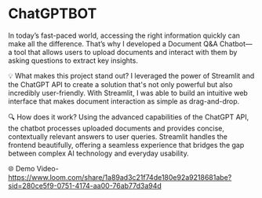 # ChatGPTBOT
 
In today’s fast-paced world, accessing the right information quickly can make all the difference. That’s why I developed a Document Q&A Chatbot—a tool that allows users to upload documents and interact with them by asking questions to extract key insights.

💡 What makes this project stand out?
I leveraged the power of Streamlit and the ChatGPT API to create a solution that's not only powerful but also incredibly user-friendly. With Streamlit, I was able to build an intuitive web interface that makes document interaction as simple as drag-and-drop.

🔍 How does it work?
Using the advanced capabilities of the ChatGPT API, the chatbot processes uploaded documents and provides concise, contextually relevant answers to user queries. Streamlit handles the frontend beautifully, offering a seamless experience that bridges the gap between complex AI technology and everyday usability.

🌐 Demo Video- 
https://www.loom.com/share/1a89ad3c21f74de180e92a9218681abe?sid=280ce5f9-0751-4174-aa00-76ab77d3a94d
